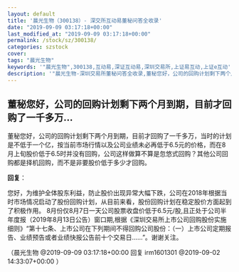 ```yaml
---
layout: default
title: '晨光生物（300138）- 深交所互动易董秘问答全收录'
date: "2019-09-09 03:17:18+00:00"
last_modified_at: "2019-09-09 03:17:18+00:00"
permalink: /stock/sz/300138/
categories: szstock
cover: 
tags: "晨光生物"
keywords: '"晨光生物",300138,互动易,深证互动易,深圳交易所,上证易互动,上证e互动'
description: '"晨光生物-深圳交易所董秘问答全收录,董秘您好，公司的回购计划剩下两个月到期，目前才回购了一千多万，当时的计划是不低于一个亿，按当前市场行情以及公司业绩未必再低于6.5元的价格，而在8月上旬股价低于6.5时并没有回购，公司这样做算不算是忽悠式回购？其他公司回购都是择机回购，而不是非要股价低于多少才回购。"'
---
```


## 董秘您好，公司的回购计划剩下两个月到期，目前才回购了一千多万...

董秘您好，公司的回购计划剩下两个月到期，目前才回购了一千多万，当时的计划是不低于一个亿，按当前市场行情以及公司业绩未必再低于6.5元的价格，而在8月上旬股价低于6.5时并没有回购，公司这样做算不算是忽悠式回购？其他公司回购都是择机回购，而不是非要股价低于多少才回购。

**回复**：

您好，为维护全体股东利益，防止股价出现异常大幅下跌，公司在2018年根据当时市场情况启动了股份回购计划，从目前来看，股份回购计划在稳定股价方面起到了积极作用。
8月份仅8月7日一天公司股票收盘价低于6.5元/股,且正处于公司半年度报（2019年8月13日公告）窗口期,根据《深圳交易所上市公司回购股份实施细则》“第十七条、上市公司在下列期间不得回购公司股份：（一）上市公司定期报告、业绩预告或者业绩快报公告前十个交易日……”。谢谢关注。 

（晨光生物  @2019-09-09 03:17:18+00:00 回复 irm1601301  @2019-09-02 14:33:07+00:00 ）

